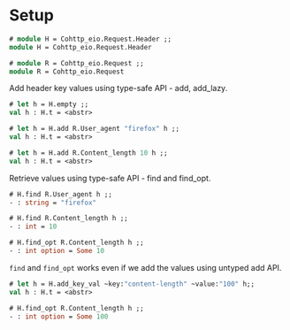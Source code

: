 # Setup

```ocaml
# module H = Cohttp_eio.Request.Header ;;
module H = Cohttp_eio.Request.Header

# module R = Cohttp_eio.Request ;;
module R = Cohttp_eio.Request
```

Add header key values using type-safe API - add, add_lazy.

```ocaml
# let h = H.empty ;;
val h : H.t = <abstr>

# let h = H.add R.User_agent "firefox" h ;;
val h : H.t = <abstr>

# let h = H.add R.Content_length 10 h ;;
val h : H.t = <abstr>
```

Retrieve values using type-safe API - find and find_opt.

```ocaml
# H.find R.User_agent h ;;
- : string = "firefox"

# H.find R.Content_length h ;;
- : int = 10

# H.find_opt R.Content_length h ;;
- : int option = Some 10
```

`find` and `find_opt` works even if we add the values using untyped add API.

```ocaml
# let h = H.add_key_val ~key:"content-length" ~value:"100" h;;
val h : H.t = <abstr>

# H.find_opt R.Content_length h ;;
- : int option = Some 100

```
